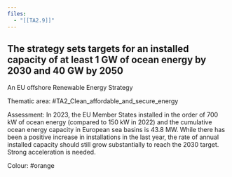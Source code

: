 ```yaml
---
files:
  - "[[TA2.9]]"
---
```

## The strategy sets targets for an installed capacity of at least 1 GW of ocean energy by 2030 and 40 GW by 2050
An EU offshore Renewable Energy Strategy

Thematic area: #TA2_Clean_affordable_and_secure_energy

Assessment: In 2023, the EU Member States installed in the order of 700 kW of
ocean energy (compared to 150 kW in 2022) and the cumulative ocean energy capacity in European sea basins is 43.8 MW. While there has been a positive increase in installations in the last year, the rate of annual installed capacity should still grow substantially to reach the 2030 target. Strong acceleration is needed.

Colour: #orange